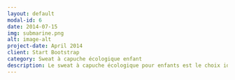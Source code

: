 ```yaml
---
layout: default
modal-id: 6
date: 2014-07-15
img: submarine.png
alt: image-alt
project-date: April 2014
client: Start Bootstrap
category: Sweat à capuche écologique enfant
description: Le sweat à capuche écologique pour enfants est le choix idéal pour les parents soucieux de l'environnement et à la recherche de vêtements durables pour leurs enfants. Fabriqué à partir de coton biologique et de polyester recyclé, ce sweat offre chaleur et confort tout en soutenant des pratiques respectueuses de l'environnement. Doté d'une poche frontale pratique et de poignets côtelés, ce sweat à capuche est à la fois fonctionnel et tendance. Disponible en bleu, il est parfait pour les aventures quotidiennes des enfants.
---
```

